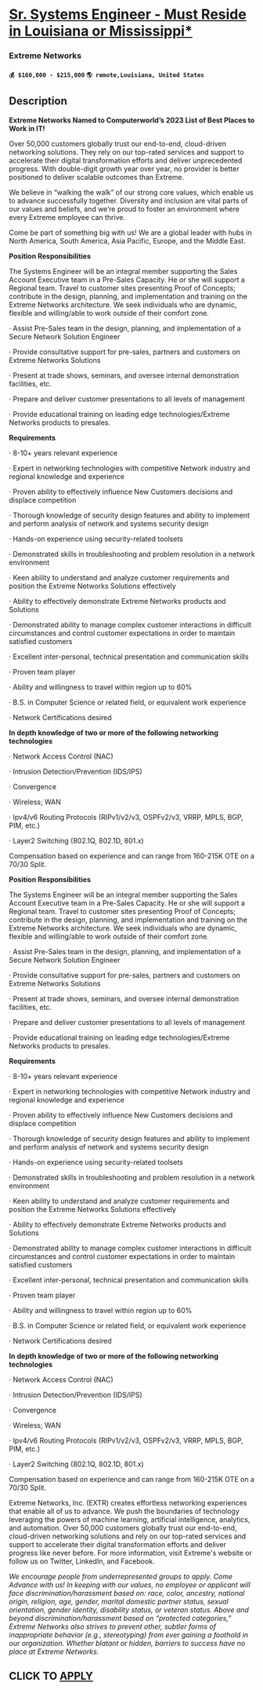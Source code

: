 # [Sr. Systems Engineer - Must Reside in Louisiana or Mississippi*](https://www.remotewlb.com/apply/sr-systems-engineer-must-reside-in-louisiana-or-mississippi)  
### Extreme Networks  
#### `💰 $160,000 - $215,000` `🌎 remote,Louisiana, United States`  

## Description

 **Extreme Networks Named to Computerworld’s 2023 List of Best Places to Work in IT!**

  

Over 50,000 customers globally trust our end-to-end, cloud-driven networking solutions. They rely on our top-rated services and support to accelerate their digital transformation efforts and deliver unprecedented progress. With double-digit growth year over year, no provider is better positioned to deliver scalable outcomes than Extreme.

  

We believe in “walking the walk” of our strong core values, which enable us to advance successfully together. Diversity and inclusion are vital parts of our values and beliefs, and we’re proud to foster an environment where every Extreme employee can thrive.

  

Come be part of something big with us! We are a global leader with hubs in North America, South America, Asia Pacific, Europe, and the Middle East.

  

 **Position Responsibilities**

The Systems Engineer will be an integral member supporting the Sales Account Executive team in a Pre-Sales Capacity. He or she will support a Regional team. Travel to customer sites presenting Proof of Concepts; contribute in the design, planning, and implementation and training on the Extreme Networks architecture. We seek individuals who are dynamic, flexible and willing/able to work outside of their comfort zone.

· Assist Pre-Sales team in the design, planning, and implementation of a Secure Network Solution Engineer

· Provide consultative support for pre-sales, partners and customers on Extreme Networks Solutions

· Present at trade shows, seminars, and oversee internal demonstration facilities, etc.

· Prepare and deliver customer presentations to all levels of management

· Provide educational training on leading edge technologies/Extreme Networks products to presales.

**Requirements**

· 8-10+ years relevant experience

· Expert in networking technologies with competitive Network industry and regional knowledge and experience

· Proven ability to effectively influence New Customers decisions and displace competition

· Thorough knowledge of security design features and ability to implement and perform analysis of network and systems security design

· Hands-on experience using security-related toolsets

· Demonstrated skills in troubleshooting and problem resolution in a network environment

· Keen ability to understand and analyze customer requirements and position the Extreme Networks Solutions effectively

· Ability to effectively demonstrate Extreme Networks products and Solutions

· Demonstrated ability to manage complex customer interactions in difficult circumstances and control customer expectations in order to maintain satisfied customers

· Excellent inter-personal, technical presentation and communication skills

· Proven team player

· Ability and willingness to travel within region up to 60%

· B.S. in Computer Science or related field, or equivalent work experience

· Network Certifications desired

**In depth knowledge of two or more of the following networking technologies**

· Network Access Control (NAC)

· Intrusion Detection/Prevention (IDS/IPS)

· Convergence

· Wireless; WAN

· Ipv4/v6 Routing Protocols (RIPv1/v2/v3, OSPFv2/v3, VRRP, MPLS, BGP, PIM, etc.)

· Layer2 Switching (802.1Q, 802.1D, 801.x)

Compensation based on experience and can range from 160-215K OTE on a 70/30 Split.

  

 **Position Responsibilities**

The Systems Engineer will be an integral member supporting the Sales Account Executive team in a Pre-Sales Capacity. He or she will support a Regional team. Travel to customer sites presenting Proof of Concepts; contribute in the design, planning, and implementation and training on the Extreme Networks architecture. We seek individuals who are dynamic, flexible and willing/able to work outside of their comfort zone.

· Assist Pre-Sales team in the design, planning, and implementation of a Secure Network Solution Engineer

· Provide consultative support for pre-sales, partners and customers on Extreme Networks Solutions

· Present at trade shows, seminars, and oversee internal demonstration facilities, etc.

· Prepare and deliver customer presentations to all levels of management

· Provide educational training on leading edge technologies/Extreme Networks products to presales.

**Requirements**

· 8-10+ years relevant experience

· Expert in networking technologies with competitive Network industry and regional knowledge and experience

· Proven ability to effectively influence New Customers decisions and displace competition

· Thorough knowledge of security design features and ability to implement and perform analysis of network and systems security design

· Hands-on experience using security-related toolsets

· Demonstrated skills in troubleshooting and problem resolution in a network environment

· Keen ability to understand and analyze customer requirements and position the Extreme Networks Solutions effectively

· Ability to effectively demonstrate Extreme Networks products and Solutions

· Demonstrated ability to manage complex customer interactions in difficult circumstances and control customer expectations in order to maintain satisfied customers

· Excellent inter-personal, technical presentation and communication skills

· Proven team player

· Ability and willingness to travel within region up to 60%

· B.S. in Computer Science or related field, or equivalent work experience

· Network Certifications desired

**In depth knowledge of two or more of the following networking technologies**

· Network Access Control (NAC)

· Intrusion Detection/Prevention (IDS/IPS)

· Convergence

· Wireless; WAN

· Ipv4/v6 Routing Protocols (RIPv1/v2/v3, OSPFv2/v3, VRRP, MPLS, BGP, PIM, etc.)

· Layer2 Switching (802.1Q, 802.1D, 801.x)

Compensation based on experience and can range from 160-215K OTE on a 70/30 Split.

  

Extreme Networks, Inc. (EXTR) creates effortless networking experiences that enable all of us to advance. We push the boundaries of technology leveraging the powers of machine learning, artificial intelligence, analytics, and automation. Over 50,000 customers globally trust our end-to-end, cloud-driven networking solutions and rely on our top-rated services and support to accelerate their digital transformation efforts and deliver progress like never before. For more information, visit Extreme's website or follow us on Twitter, LinkedIn, and Facebook.

  

 _We encourage people from underrepresented groups to apply. Come Advance with us! In keeping with our values, no employee or applicant will face discrimination/harassment based on: race, color, ancestry, national origin, religion, age, gender, marital domestic partner status, sexual orientation, gender identity, disability status, or veteran status. Above and beyond discrimination/harassment based on “protected categories,” Extreme Networks also strives to prevent other, subtler forms of inappropriate behavior (e.g., stereotyping) from ever gaining a foothold in our organization. Whether blatant or hidden, barriers to success have no place at Extreme Networks._

  
## CLICK TO [APPLY](https://www.remotewlb.com/apply/sr-systems-engineer-must-reside-in-louisiana-or-mississippi)

